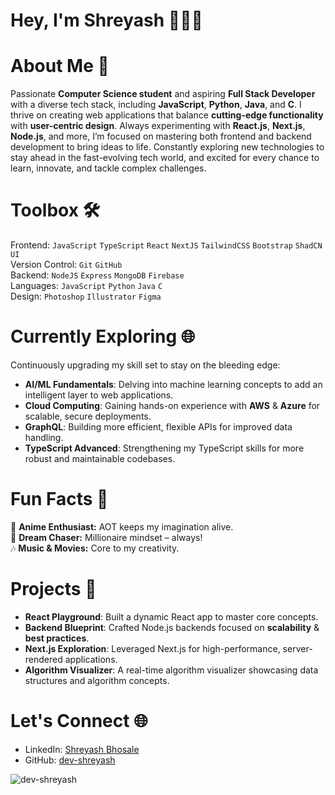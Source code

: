 # Hey, I'm **Shreyash** 👨‍💻👋


# About Me 🌟
Passionate **Computer Science student** and aspiring **Full Stack Developer** with a diverse tech stack, including **JavaScript**, **Python**, **Java**, and **C**. I thrive on creating web applications that balance **cutting-edge functionality** with **user-centric design**. Always experimenting with **React.js**, **Next.js**, **Node.js**, and more, I’m focused on mastering both frontend and backend development to bring ideas to life. Constantly exploring new technologies to stay ahead in the fast-evolving tech world, and excited for every chance to learn, innovate, and tackle complex challenges.

# Toolbox 🛠️

Frontend: `JavaScript` `TypeScript` `React` `NextJS` `TailwindCSS` `Bootstrap` `ShadCN UI`  
Version Control: `Git` `GitHub`  
Backend: `NodeJS` `Express` `MongoDB` `Firebase`  
Languages: `JavaScript` `Python` `Java` `C`  
Design: `Photoshop` `Illustrator` `Figma`

# Currently Exploring 🌐
Continuously upgrading my skill set to stay on the bleeding edge:
- **AI/ML Fundamentals**: Delving into machine learning concepts to add an intelligent layer to web applications.
- **Cloud Computing**: Gaining hands-on experience with **AWS** & **Azure** for scalable, secure deployments.
- **GraphQL**: Building more efficient, flexible APIs for improved data handling.
- **TypeScript Advanced**: Strengthening my TypeScript skills for more robust and maintainable codebases.

# Fun Facts 🎉

📌 **Anime Enthusiast:** AOT keeps my imagination alive.  
💸 **Dream Chaser:** Millionaire mindset – always!  
🎶 **Music & Movies:** Core to my creativity.

# Projects 🚀

- **React Playground**: Built a dynamic React app to master core concepts.
- **Backend Blueprint**: Crafted Node.js backends focused on **scalability** & **best practices**.
- **Next.js Exploration**: Leveraged Next.js for high-performance, server-rendered applications.
- **Algorithm Visualizer**: A real-time algorithm visualizer showcasing data structures and algorithm concepts.

# Let's Connect 🌐

- LinkedIn: [Shreyash Bhosale](https://www.linkedin.com/in/bhosaleshreyash2)
- GitHub: [dev-shreyash](https://github.com/dev-shreyash)

<p><img align="center" src="https://github-readme-streak-stats.herokuapp.com/?user=dev-shreyash&" alt="dev-shreyash" /></p>
